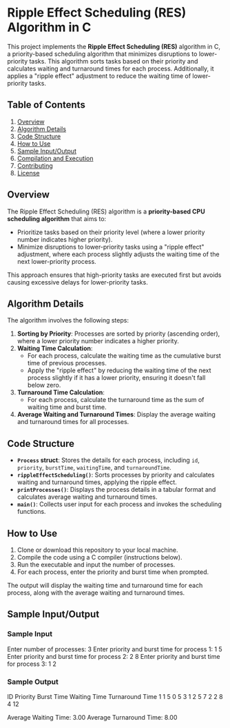 # Ripple Effect Scheduling (RES) Algorithm in C

This project implements the **Ripple Effect Scheduling (RES)** algorithm in C, a priority-based scheduling algorithm that minimizes disruptions to lower-priority tasks. This algorithm sorts tasks based on their priority and calculates waiting and turnaround times for each process. Additionally, it applies a "ripple effect" adjustment to reduce the waiting time of lower-priority tasks.

## Table of Contents

1. [Overview](#overview)
2. [Algorithm Details](#algorithm-details)
3. [Code Structure](#code-structure)
4. [How to Use](#how-to-use)
5. [Sample Input/Output](#sample-inputoutput)
6. [Compilation and Execution](#compilation-and-execution)
7. [Contributing](#contributing)
8. [License](#license)

## Overview

The Ripple Effect Scheduling (RES) algorithm is a **priority-based CPU scheduling algorithm** that aims to:
- Prioritize tasks based on their priority level (where a lower priority number indicates higher priority).
- Minimize disruptions to lower-priority tasks using a "ripple effect" adjustment, where each process slightly adjusts the waiting time of the next lower-priority process.

This approach ensures that high-priority tasks are executed first but avoids causing excessive delays for lower-priority tasks.

## Algorithm Details

The algorithm involves the following steps:

1. **Sorting by Priority**: Processes are sorted by priority (ascending order), where a lower priority number indicates a higher priority.
2. **Waiting Time Calculation**:
   - For each process, calculate the waiting time as the cumulative burst time of previous processes.
   - Apply the "ripple effect" by reducing the waiting time of the next process slightly if it has a lower priority, ensuring it doesn't fall below zero.
3. **Turnaround Time Calculation**:
   - For each process, calculate the turnaround time as the sum of waiting time and burst time.
4. **Average Waiting and Turnaround Times**: Display the average waiting and turnaround times for all processes.

## Code Structure

- **`Process` struct**: Stores the details for each process, including `id`, `priority`, `burstTime`, `waitingTime`, and `turnaroundTime`.
- **`rippleEffectScheduling()`**: Sorts processes by priority and calculates waiting and turnaround times, applying the ripple effect.
- **`printProcesses()`**: Displays the process details in a tabular format and calculates average waiting and turnaround times.
- **`main()`**: Collects user input for each process and invokes the scheduling functions.

## How to Use

1. Clone or download this repository to your local machine.
2. Compile the code using a C compiler (instructions below).
3. Run the executable and input the number of processes.
4. For each process, enter the priority and burst time when prompted.

The output will display the waiting time and turnaround time for each process, along with the average waiting and turnaround times.

## Sample Input/Output

### Sample Input

Enter number of processes: 3
Enter priority and burst time for process 1: 1 5
Enter priority and burst time for process 2: 2 8
Enter priority and burst time for process 3: 1 2

### Sample Output

ID      Priority    Burst Time      Waiting Time    Turnaround Time
1       1           5               0               5
3       1           2               5               7
2       2           8               4               12

Average Waiting Time: 3.00
Average Turnaround Time: 8.00

